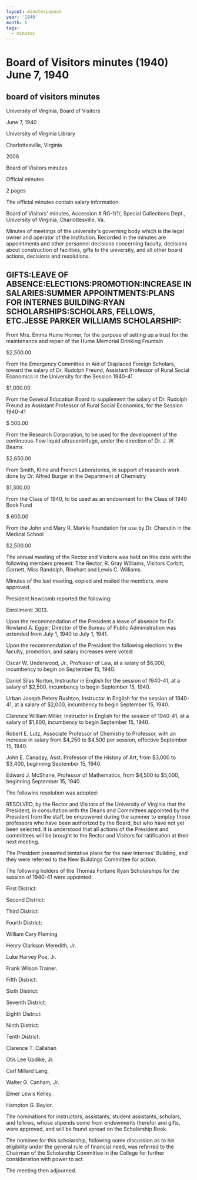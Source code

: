 ```yaml
---
layout: minutesLayout
year: '1940'
month: 6
tags:
  - minutes
---
```

Board of Visitors minutes (1940) June 7, 1940
=============================================

board of visitors minutes
-------------------------

University of Virginia, Board of Visitors

June 7, 1940

University of Virginia Library

Charlottesville, Virginia

2006

Board of Visitors minutes

Official minutes

2 pages

The official minutes contain salary information.

Board of Visitors' minutes, Accession # RG-1/1/, Special Collections Dept., University of Virginia, Charlottesville, Va.

Minutes of meetings of the university's governing body which is the legal owner and operator of the institution. Recorded in the minutes are appointments and other personnel decisions concerning faculty, decisions about construction of facilities, gifts to the university, and all other board actions, decisions and resolutions.

GIFTS:LEAVE OF ABSENCE:ELECTIONS:PROMOTION:INCREASE IN SALARIES:SUMMER APPOINTMENTS:PLANS FOR INTERNES BUILDING:RYAN SCHOLARSHIPS:SCHOLARS, FELLOWS, ETC.JESSE PARKER WILLIAMS SCHOLARSHIP:
-------------------------------------------------------------------------------------------------------------------------------------------------------------------------------------------

From Mrs. Emma Hume Horner, for the purpose of setting up a trust for the maintenance and repair of the Hume Memorial Drinking Fountain

$2,500.00

From the Emergency Committee in Aid of Displaced Foreign Scholars, toward the salary of Dr. Rudolph Freund, Assistant Professor of Rural Social Economics in the University for the Session 1940-41

$1,000.00

From the General Education Board to supplement the salary of Dr. Rudolph Freund as Assistant Professor of Rural Social Economics, for the Session 1940-41

$ 500.00

From the Research Corporation, to be used for the development of the continuous-flow liquid ultracentrifuge, under the direction of Dr. J. W. Beams

$2,650.00

From Smith, Kline and French Laboratories, in support of research work done by Dr. Alfred Burger in the Department of Chemistry

$1,300.00

From the Class of 1940, to be used as an endowment for the Class of 1940 Book Fund

$ 600.00

From the John and Mary R. Markle Foundation for use by Dr. Chanutin in the Medical School

$2,500.00

The annual meeting of the Rector and Visitors was held on this date with the following members present: The Rector, R. Gray Williams, Visitors Corbitt, Garnett, Miss Randolph, Rinehart and Lewis C. Williams.

Minutes of the last meeting, copied and mailed the members, were approved.

President Newcomb reported the following:

Enrollment: 3013.

Upon the recommendation of the President a leave of absence for Dr. Rowland A. Egger, Director of the Bureau of Public Administration was extended from July 1, 1940 to July 1, 1941.

Upon the recommendation of the President the following elections to the faculty, promotion, and salary increases were voted:

Oscar W. Underwood, Jr., Professor of Law, at a salary of $6,000, incumbency to begin on September 15, 1940.

Daniel Silas Norton, Instructor in English for the session of 1940-41, at a salary of $2,500, incumbency to begin September 15, 1940.

Urban Joseph Peters Rushton, Instructor in English for the session of 1940-41, at a salary of $2,000, incumbency to begin September 15, 1940.

Clarence William Miller, Instructor in English for the session of 1940-41, at a salary of $1,800, incumbency to begin September 15, 1940.

Robert E. Lutz, Associate Professor of Chemistry to Professor, with an increase in salary from $4,250 to $4,500 per session, effective September 15, 1940.

John E. Canaday, Asst. Professor of the History of Art, from $3,000 to $3,400, beginning September 15, 1940.

Edward J. McShane, Professor of Mathematics, from $4,500 to $5,000, beginning September 15, 1940.

The followins resolution was adopted:

RESOLVED, by the Rector and Visitors of the University of Virginia that the President, in consultation with the Deans and Committees appointed by the President from the staff, be empowered during the summer to employ those professors who have been authorized by the Board, but who have not yet been selected. It is understood that all actions of the President and committees will be brought to the Rector and Visitors for ratification at their next meeting.

The President presented tentative plans for the new Internes' Building, and they were referred to the New Buildings Committee for action.

The following holders of the Thomas Fortune Ryan Scholarships for the session of 1940-41 were appointed:

First District:

Second District:

Third District:

Fourth District:

William Cary Fleming

Henry Clarkson Meredith, Jr.

Luke Harvey Poe, Jr.

Frank Wilson Trainer.

Fifth District:

Sixth District:

Seventh District:

Eighth District:

Ninth District:

Tenth District:

Clarence T. Callahan

Otis Lee Updike, Jr.

Carl Millard Lang.

Walter G. Canham, Jr.

Elmer Lewis Kelley.

Hampton G. Baylor.

The nominations for instructors, assistants, student assistants, scholars, and fellows, whose stipends come from endowments therefor and gifts, were approved, and will be found spread on the Scholarship Book.

The nominee for this scholarship, following some discussion as to his eligibility under the general rule of financial need, was referred to the Chairman of the Scholarship Committee in the College for further consideration with power to act.

The meeting then adjourned.
